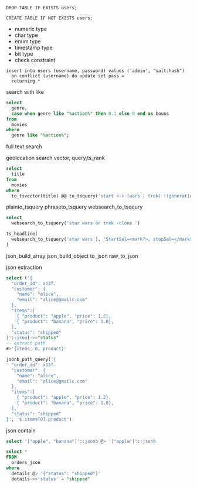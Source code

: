 ```psgl
DROP TABLE IF EXISTS users;

CREATE TABLE IF NOT EXISTS users;
```

- numeric type
- char type
- enum type
- timestamp type
- bit type
- check constraint


```
insert into users (username, password) values ('admin', "salt:hash")
  on conflict (username) do update set pass = 
  returning *
```

search with like

```sql
select 
  genre,
  case when genre like "%action%" then 0.1 else 0 end as bouns
from 
  movies
where 
  genre like "%action%";

```
full text search

geolocation search
vector, query,ts_rank 
```sql
select
  title
from 
  movies
where
  to_tsvector(title) @@ to_tsquery('start <-> (wars | trek) !(generations & kan)')
```
plainto_tsquery
phraseto_tsquery
websearch_to_tsqeury
```sql
select 
  websearch_to_tsquery('star wars or trek -clone ')
```

```sql
ts_headline(
  websearch_to_tsquery('star wars'), 'StartSel=<mark?>, stopSel=</mark>'
)
```
json_build_array
json_build_object
to_json
raw_to_json

json extraction
```sql
select ('{
  "order_id": x13f.
  "customer": {
    "name": "alice",
    "email": "alice@gmailc.com"
  },
  "items":[
    { "product": "apple", "price": 1.2},
    { "product": "banana", "price": 1.0},
  ],
  "status": "shipped"
}'::json)->>"status"
-- extract path
#>'{items, 0, product}'

jsonb_path_query('{
  "order_id": x13f.
  "customer": {
    "name": "alice",
    "email": "alice@gmailc.com"
  },
  "items":[
    { "product": "apple", "price": 1.2},
    { "product": "banana", "price": 1.0},
  ],
  "status": "shipped"
}', '$.items[0].product')
```

json contain
```sql
select '["apple", "banana"]'::jsonb @> '["apple"]'::jsonb

select *
FROM 
  orders_json
where
  details @> '{"status": "shipped"}'
  details->>'status' = "shipped"
```
